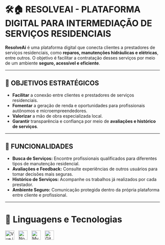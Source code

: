 # 🛠️🏠 **RESOLVEAI - PLATAFORMA DIGITAL PARA INTERMEDIAÇÃO DE SERVIÇOS RESIDENCIAIS**

**ResolveAi** é uma plataforma digital que conecta clientes a prestadores de serviços residenciais, como **reparos, manutenções hidráulicas e elétricas**, entre outros. O objetivo é facilitar a contratação desses serviços por meio de um ambiente **seguro, acessível e eficiente**.

---

## 🎯 **OBJETIVOS ESTRATÉGICOS**

- **Facilitar** a conexão entre clientes e prestadores de serviços residenciais.  
- **Fomentar** a geração de renda e oportunidades para profissionais autônomos e microempreendedores.  
- **Valorizar** a mão de obra especializada local.  
- **Garantir** transparência e confiança por meio de **avaliações e histórico de serviços**.

---

## 🚀 **FUNCIONALIDADES**

-  **Busca de Serviços:** Encontre profissionais qualificados para diferentes tipos de manutenção residencial.  
-  **Avaliações e Feedback:** Consulte experiências de outros usuários para tomar decisões mais seguras.  
-  **Histórico de Serviços:** Acompanhe os trabalhos já realizados por cada prestador.  
-  **Ambiente Seguro:** Comunicação protegida dentro da própria plataforma entre cliente e profissional.

---


# 🤖 Linguagens e Tecnologias

<img 
    align="left" 
    alt="Vue.js"
    title="Vue.js"
    width="30px" 
    style="padding-right: 10px;" 
    src="https://cdn.jsdelivr.net/gh/devicons/devicon@latest/icons/vuejs/vuejs-original.svg" 
/>
<img 
    align="left" 
    alt="Node.js"
    title="Node.js"
    width="30px" 
    style="padding-right: 10px;" 
    src="https://cdn.jsdelivr.net/gh/devicons/devicon@latest/icons/nodejs/nodejs-original.svg" 
/>
<img 
    align="left" 
    alt="MySQL"
    title="MySQL"
    width="30px" 
    style="padding-right: 10px;" 
    src="https://cdn.jsdelivr.net/gh/devicons/devicon@latest/icons/mysql/mysql-original.svg" 
/>

<img 
    align="left" 
    alt="Git"
    title="Git"
    width="30px" 
    style="padding-right: 10px;" 
    src="https://cdn.jsdelivr.net/gh/devicons/devicon@latest/icons/git/git-original.svg" 
/>

<br/>
<br/>

